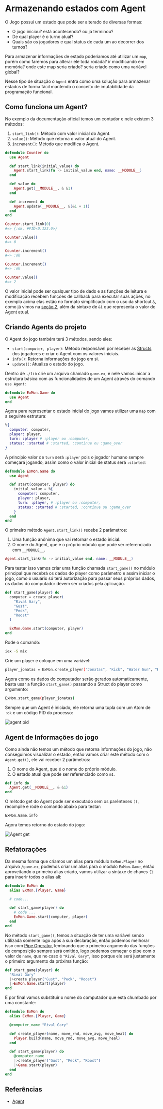 # Armazenando estados com Agent

O Jogo possui um estado que pode ser alterado de diversas formas:

- O jogo iniciou? está acontecendo? ou já terminou?
- De qual player é o turno atual?
- Quais são os jogadores e qual status de cada um ao decorrer dos turnos?

Para armazenar informações de estado poderiamos até utilizar um `map`, porém como faremos para alterar ele toda rodada? ir modificando em memória? onde este map seria criado? seria criado como uma variável global?

Nesse tipo de situação o `Agent` entra como uma solução para armazenar estados de forma fácil mantendo o conceito de imutabilidade da programação funcional.

## Como funciona um Agent?

No exemplo da documentação oficial temos um contador e nele existem 3 métodos:

1. `start_link()`: Método com valor inicial do Agent.
2. `value()`: Método que retorna o valor atual do Agent.
3. `increment()`: Método que modifica o Agent.

```elixir
defmodule Counter do
  use Agent

  def start_link(initial_value) do
    Agent.start_link(fn -> initial_value end, name: __MODULE__)
  end

  def value do
    Agent.get(__MODULE__, & &1)
  end

  def increment do
    Agent.update(__MODULE__, &(&1 + 1))
  end
end
```

```elixir
Counter.start_link(0)
#=> {:ok, #PID<0.123.0>}

Counter.value()
#=> 0

Counter.increment()
#=> :ok

Counter.increment()
#=> :ok

Counter.value()
#=> 2
```

O valor inicial pode ser qualquer tipo de dado e as funções de leitura e modificação recebem funções de callback para executar suas ações, no exemplo acima elas estão no formato simplificado com o uso da shortcut `&`, como já vimos na [seção 2](../2-fizz-buzz/convertendo-string-list.md), além da sintaxe de `&1` que representa o valor do Agent atual.

## Criando Agents do projeto

O Agent do jogo também terá 3 métodos, sendo eles:

- `start(computer, player)`: Método responsável por receber as [Structs](struct.md) dos jogadores e criar o Agent com os valores iniciais.
- `info()`: Retorna informações do jogo em si.
- `update()`: Atualiza o estado do jogo.

Dentro de `./lib` crie um arquivo chamado `game.ex`, e nele vamos inicar a estrutura básica com as funcionalidades de um Agent através do comando `use Agent`:

```elixir
defmodule ExMon.Game do
  use Agent
end
```

Agora para representar o estado inicial do jogo vamos utilizar uma `map` com a seguinte estrutura:

```elixir
%{
  computer: computer,
  player: player,
  turn: :player # :player ou :computer,
  status: :started # :started, :continue ou :game_over
}
```

A princípio valor de `turn` será `:player` pois o jogador humano sempre começará jogando, assim como o valor inicial de status será `:started`:

```elixir
defmodule ExMon.Game do
  use Agent

  def start(computer, player) do
    initial_value = %{
      computer: computer,
      player: player,
      turn: :player, # :player ou :computer,
      status: :started # :started, :continue ou :game_over
    }
  end
end
```

O primeiro método `Agent.start_link()` recebe 2 parâmetros:

1. Uma função anônima que vai retornar o estado inicial.
2. O nome do Agent, que é o próprio módulo que pode ser referenciado com `__MODULE__`.

```elixir
Agent.start_link(fn -> initial_value end, name: __MODULE__)
```

Para testar isso vamos criar uma função chamada `start_game()` no módulo principal que recebrá os dados do player como parâmetro e assim iniciar o jogo, como o usuário só terá autorização para passar seus próprios dados, os dados do computador devem ser criados pela aplicação.

```elixir
def start_game(player) do
  computer = create_player(
    "Rival Gary",
    "Gust",
    "Peck",
    "Roost"
  )

  ExMon.Game.start(computer, player)
end
```

Rode o comando:

```sh
iex -S mix
```

Crie um player e coloque em uma variável:

```sh
player_jonatas = ExMon.create_player("Jonatas", "Kick", "Water Gun", "Heal Water")
```

Agora como os dados do computador serão gerados automaticamente, basta usar a função `start_game()` passando a Struct do player como argumento:

```sh
ExMon.start_game(player_jonatas)
```

Sempre que um Agent é iniciado, ele retorna uma tupla com um Atom de `:ok` e um código PID do processo:

![agent pid](../assets/agent-pid.png)

## Agent de Informações do jogo

Como ainda não temos um método que retorna informações do jogo, não conseguimos visualizar o estado, então vamos criar este método com o `Agent.get()`, ele vai receber 2 parâmetros:

1. O nome do Agent, que é o nome do próprio módulo.
2. O estado atual que pode ser referenciado como `&1`.

```elixir
def info do
  Agent.get(__MODULE__, & &1)
end
```

O método get do Agent pode ser executado sem os parênteses `()`, recompile e rode o comando abaixo para testar:

```sh
ExMon.Game.info
```

Agora temos retorno do estado do jogo:

![Agent get](../assets/agent-get.png)

## Refatorações

Da mesma forma que criamos um alias para módulo `ExMon.Player` no arquivo `/game.ex`, podemos criar um alias para o módulo `ExMon.Game`, então aproveitando o primeiro alias criado, vamos utilizar a sintaxe de chaves `{}` para inserir todos o alias ali:

```elixir
defmodule ExMon do
  alias ExMon.{Player, Game}

  # code...

  def start_game(player) do
    # code ...
    ExMon.Game.start(computer, player)
  end
end
```

No método `start_game()`, temos a situação de ter uma variável sendo utilizada somente logo após a sua declaração, então podemos melhorar isso com [Pipe Operator](../1-fundamentos/pipe-operator.md), lembrando que o primeiro argumento das funções de composição sempre será omitido, logo podemos começar o pipe com o valor de `name`, que no caso é `"Rival Gary"`, isso porque ele será justamente o primeiro argumento da próxima função:

```elixir
def start_game(player) do
  "Rival Gary"
  |>create_player("Gust", "Peck", "Roost")
  |>ExMon.Game.start(player)
end
```

E por final vamos substituir o nome do computador que está chumbado por uma constante:

```elixir
defmodule ExMon do
  alias ExMon.{Player, Game}

  @computer_name "Rival Gary"

  def create_player(name, move_rnd, move_avg, move_heal) do
    Player.build(name, move_rnd, move_avg, move_heal)
  end

  def start_game(player) do
    @computer_name
    |>create_player("Gust", "Peck", "Roost")
    |>Game.start(player)
  end
end
```

## Referências

- [Agent](https://hexdocs.pm/elixir/1.13.3/Agent.html)
